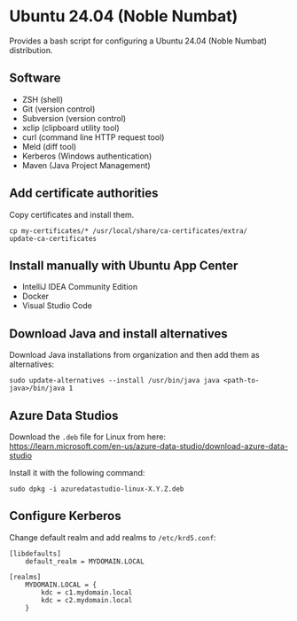 # Ubuntu 24.04 (Noble Numbat)

Provides a bash script for configuring a Ubuntu 24.04 (Noble Numbat) distribution.


## Software

 * ZSH (shell)
 * Git (version control)
 * Subversion (version control)
 * xclip (clipboard utility tool)
 * curl (command line HTTP request tool)
 * Meld (diff tool)
 * Kerberos (Windows authentication)
 * Maven (Java Project Management)


## Add certificate authorities

Copy certificates and install them.

```
cp my-certificates/* /usr/local/share/ca-certificates/extra/
update-ca-certificates
```


## Install manually with Ubuntu App Center

 * IntelliJ IDEA Community Edition
 * Docker
 * Visual Studio Code


## Download Java and install alternatives

Download Java installations from organization and then add them as alternatives:

```
sudo update-alternatives --install /usr/bin/java java <path-to-java>/bin/java 1
```


## Azure Data Studios

Download the `.deb` file for Linux from here:  
https://learn.microsoft.com/en-us/azure-data-studio/download-azure-data-studio

Install it with the following command:  
```shell
sudo dpkg -i azuredatastudio-linux-X.Y.Z.deb
```


## Configure Kerberos

Change default realm and add realms to `/etc/krd5.conf`:

```
[libdefaults]
	default_realm = MYDOMAIN.LOCAL

[realms]
	MYDOMAIN.LOCAL = {
		kdc = c1.mydomain.local
		kdc = c2.mydomain.local
	}
```
